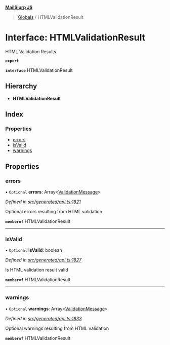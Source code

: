 **[MailSlurp JS](../README.md)**

> [Globals](../README.md) / HTMLValidationResult

# Interface: HTMLValidationResult

HTML Validation Results

**`export`** 

**`interface`** HTMLValidationResult

## Hierarchy

* **HTMLValidationResult**

## Index

### Properties

* [errors](htmlvalidationresult.md#errors)
* [isValid](htmlvalidationresult.md#isvalid)
* [warnings](htmlvalidationresult.md#warnings)

## Properties

### errors

• `Optional` **errors**: Array\<[ValidationMessage](validationmessage.md)>

*Defined in [src/generated/api.ts:1821](https://github.com/mailslurp/mailslurp-client/blob/359c034/src/generated/api.ts#L1821)*

Optional errors resulting from HTML validation

**`memberof`** HTMLValidationResult

___

### isValid

• `Optional` **isValid**: boolean

*Defined in [src/generated/api.ts:1827](https://github.com/mailslurp/mailslurp-client/blob/359c034/src/generated/api.ts#L1827)*

Is HTML validation result valid

**`memberof`** HTMLValidationResult

___

### warnings

• `Optional` **warnings**: Array\<[ValidationMessage](validationmessage.md)>

*Defined in [src/generated/api.ts:1833](https://github.com/mailslurp/mailslurp-client/blob/359c034/src/generated/api.ts#L1833)*

Optional warnings resulting from HTML validation

**`memberof`** HTMLValidationResult
